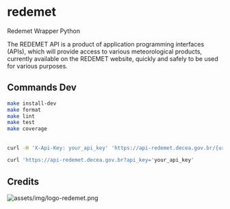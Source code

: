 # redemet

Redemet Wrapper Python

The REDEMET API is a product of application programming interfaces (APIs), which will provide access to various meteorological products, currently available on the REDEMET website, quickly and safely to be used for various purposes.

## Commands Dev

```bash
make install-dev
make format
make lint
make test
make coverage
```

## 


```bash
curl -H 'X-Api-Key: your_api_key' 'https://api-redemet.decea.gov.br/{url}'

curl 'https://api-redemet.decea.gov.br?api_key='your_api_key'
``````

## Credits

![assets/img/logo-redemet.png](assets/img/logo-redemet.png)
